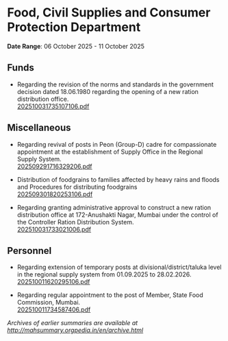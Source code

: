 # Food, Civil Supplies and Consumer Protection Department

**Date Range**: 06 October 2025 - 11 October 2025


## Funds
- Regarding the revision of the norms and standards in the government decision dated 18.06.1980 regarding the opening of a new ration distribution office.\
  [202510031735107106.pdf](https://gr.maharashtra.gov.in/Site/Upload/Government%20Resolutions/English/202510031735107106.pdf)

## Miscellaneous
- Regarding revival of posts in Peon (Group-D) cadre for compassionate appointment at the establishment of Supply Office in the Regional Supply System.\
  [202509291716329206.pdf](https://gr.maharashtra.gov.in/Site/Upload/Government%20Resolutions/English/202509291716329206.pdf)

- Distribution of foodgrains to families affected by heavy rains and floods and Procedures for distributing foodgrains\
  [202509301820253106.pdf](https://gr.maharashtra.gov.in/Site/Upload/Government%20Resolutions/English/202509301820253106.pdf)

- Regarding granting administrative approval to construct a new ration distribution office at 172-Anushakti Nagar, Mumbai under the control of the Controller Ration Distribution System.\
  [202510031733021006.pdf](https://gr.maharashtra.gov.in/Site/Upload/Government%20Resolutions/English/202510031733021006.pdf)

## Personnel
- Regarding extension of temporary posts at divisional/district/taluka level in the regional supply system from 01.09.2025 to 28.02.2026.\
  [202510011620295106.pdf](https://gr.maharashtra.gov.in/Site/Upload/Government%20Resolutions/English/202510011620295106.pdf)

- Regarding regular appointment to the post of Member, State Food Commission, Mumbai.\
  [202510011734587406.pdf](https://gr.maharashtra.gov.in/Site/Upload/Government%20Resolutions/English/202510011734587406.pdf)


*Archives of earlier summaries are available at http://mahsummary.orgpedia.in/en/archive.html*